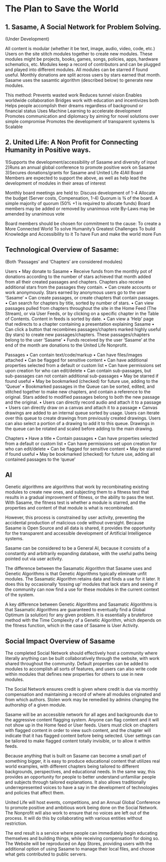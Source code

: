 # The Plan to Save the World

## 1. Sasame, A Social Network for Problem Solving.
(Under Development)

All content is modular (whether it be text, image, audio, video, code, etc.)
Users on the site stitch modules together to create new modules.
These modules might be projects, books, games, songs, policies, apps, hardware schematics, etc.
Modules keep a record of contributors and can be plugged and played into different modules.
All modules can be starred if found useful.
Monthly donations are split across users by stars earned that month.
Sasame uses the sasamtic algorithm (described below) to generate new modules.

This method:
Prevents wasted work
Reduces tunnel vision
Enables worldwide collaboration
Bridges work with education and incentivizes both
Helps people accomplish their dreams regardless of background or financial status
Uses Machine Learning to accelerate development
Promotes communication and diplomacy by aiming for novel solutions over simple compromise
Promotes the development of transparent systems
Is Scalable


## 2. United Life: A Non Profit for Connecting Humanity in Positive ways.

1)Supports the development/accessibility of Sasame and diversity of input 
2)Runs an annual global conference to promote positive work on Sasame
3)Secures donations/grants for Sasame and United Life
4)All Board Members are expected to support the above,
as well as help lead the development of modules in their areas of interest

Monthly board meetings are held to:
Discuss development of 1-4
Allocate the budget (Server costs, Compensation, 1-4)
Quorum is ¾ of the board.
A simple majority of quorum (50% +1 is required to allocate funds)
Board members may be added or removed by unanimous vote
By-Laws may be amended by unanimous vote

Board members should be chosen for commitment to the cause:
To create a More Connected World
To solve Humanity’s Greatest Challenges
To build Knowledge and Accessibility to it
To have Fun and make the world more Fun




## Technological Overview of Sasame:

(Both ‘Passages’ and ‘Chapters’ are considered modules)

Users
    • May donate to Sasame
    • Receive funds from the monthly pot of donations according to the number of stars achieved that month added from all their created passages and chapters. Chapters also receive additional stars from the passages they contain. 
    • Can create accounts or work anonymously. Stars earned by anonymous users go to the user ‘Sasame’
    • Can create passages, or create chapters that contain passages.
    • Can search for chapters by title, sorted by number of stars.
    • Can view passages pulled from chapters throughout the site in the Home Feed (The Stream), or via User Feeds, or by clicking on a specific chapter in the Table of Contents. Content in feeds is sorted by date.
    • Can view a ‘Help’ page that redirects to a chapter containing a presentation explaining Sasame
    • Can click a button that recombines passages/chapters marked highly useful (by stars) to create new passages/chapters. These passages/chapters belong to the user ‘Sasame’
    • Funds received by the user ‘Sasame’ at the end of the month are donations to the United Life Nonprofit.

Passages
    • Can contain text/code/markup
    • Can have files/images attached
    • Can be flagged for sensitive content
    • Can have additional properties selected from a default or custom list
    • Can have permissions set upon creation for who can edit/delete
    • Can contain sub-passages, but sub-passages can not contain additional sub-passages
    • May be starred if found useful
    • May be bookmarked (checked) for future use, adding to the ‘Queue’
    • Bookmarked passages in the Queue can be sorted, edited, and stitched together to make new chapters, and contain a reference to the original. Stars added to modified passages belong to both the new passage and the original.
    • Users can directly record audio and attach it to a passage
    • Users can directly draw on a canvas and attach it to a passage
    • Canvas drawings are added to an internal queue sorted by usage. Users can iterate over this queue to create drawings from previously created drawings. Users can also select a portion of a drawing to add it to this queue. Drawings in the queue can be rotated and scaled before adding to the main drawing.

Chapters
    • Have a title
    • Contain passages
    • Can have properties selected from a default or custom list
    • Can have permissions set upon creation for who can edit/delete
    • Can be flagged for sensitive content
    • May be starred if found useful
    • May be bookmarked (checked) for future use, adding all contained passages to the ‘queue’

## AI

Genetic algorithms are algorithms that work by recombinating existing modules to create new ones, and subjecting them to a fitness test that results in a gradual improvement of fitness, or the ability to pass the test. With Sasame, the fitness test is whether a module is starred, and the properties and content of that module is what is recombinated. 

However, this process is constrained by user activity, preventing the accidental production of malicious code without oversight. Because Sasame is Open Source and all data is shared, it provides the opportunity for the transparent and accessible development of Artificial Intelligence systems.

Sasame can be considered to be a General AI, because it consists of a constantly and arbitrarily expanding database, with the useful paths being pointed out via user activity.

The difference between the Sasamatic Algorithm that Sasame uses and Genetic Algorithms is that Genetic Algorithms typically eliminate unfit modules. The Sasamatic Algorithm retains data and finds a use for it later. It does this by occasionally ‘tossing up’ modules that lack stars and seeing if the community can now find a use for these modules in the current context of the system.

A key difference between Genetic Algorithms and Sasamatic Algorithms is that Sasamatic Algorithms are guaranteed to eventually find a Global Optimum (a solution) for any given problem. It is essentially a bruteforce method with the Time Complexity of a Genetic Algorithm, which depends on the fitness function, which in the case of Sasame is User Activity.



## Social Impact Overview of Sasame

The completed Social Network should effectively host a community where literally anything can be built collaboratively through the website, with work shared throughout the community. Default properties can be added to modules to accomplish all sorts of features, and users can also write code within modules that defines new properties for others to use in new modules.

The Social Network ensures credit is given where credit is due via monthly compensation and maintaining a record of where all modules originated and from which authors. Stolen work may be remedied by admins changing the authorship of a given module. 

Sasame will be an accessible network for all ages and backgrounds due to the aggressive content flagging system. Anyone can flag content and it will not show up in the Home feed or User feeds. Users must click on chapters with flagged content in order to view such content, and the chapter will indicate that it has flagged content before being selected. User settings can be tailored to make flagged content totally invisible, or to allow it within feeds.

Because anything that is built on Sasame can become a small part of something bigger, it is easy to produce educational content that utilizes real world examples, with different chapters being tailored to different backgrounds, perspectives, and educational needs. In the same way, this provides an opportunity for people to better understand unfamiliar people and subjects through tailored explanations. It also allows traditionally underrepresented voices to have a say in the development of technologies and policies that affect them.

United Life will host events, competitions, and an Annual Global Conference to promote positive and ambitious work being done on the Social Network. The Nonprofit will also work to ensure that no voices are left out of the process. It will do this by collaborating with various entities without restriction.

The end result is a service where people can immediately begin educating themselves and building things, while receiving compensation for doing so. The Website will be reproduced on App Stores, providing users with the additional option of using Sasame to manage their local files, and choose what gets contributed to public servers.

